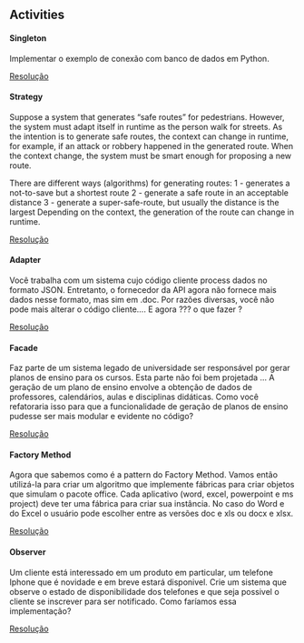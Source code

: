 ## Activities

#### Singleton
Implementar o exemplo de conexão com banco de dados em Python.

[Resolução](https://github.com/esilvajr/esbd3/blob/master/activities/singleton.py)


#### Strategy
Suppose a system that generates “safe routes” for pedestrians. However, the system must adapt itself in runtime as the person walk for streets. As the intention is to generate safe routes, the context can change in runtime, for example, if an attack or robbery happened in the generated route. When the context change, the system must be smart enough for proposing a new route.

There are different ways (algorithms) for generating routes:
1 - generates a not-to-save but a shortest route 
2 - generate a safe route in an acceptable distance 
3 - generate a super-safe-route, but usually the distance is the largest
Depending on the context, the generation of the route can change in runtime.

[Resolução](https://github.com/esilvajr/esbd3/blob/master/activities/strategy.py)

#### Adapter

Você trabalha com um sistema cujo código cliente process dados no formato JSON. Entretanto, o fornecedor da API agora não fornece mais dados nesse formato, mas sim em .doc. Por razões diversas, você não pode mais alterar o código cliente….  E agora ??? o que fazer ?

[Resolução](https://github.com/esilvajr/esbd3/blob/master/activities/adapter.py)

#### Facade
Faz parte de um sistema legado de universidade ser responsável por gerar planos de ensino para os cursos.
Esta parte não foi bem projetada ...
A geração de um plano de ensino envolve a obtenção de dados de professores, calendários, aulas e disciplinas didáticas.
Como você refatoraria isso para que a funcionalidade de geração de planos de ensino pudesse ser mais modular e evidente no código?

[Resolução](https://github.com/esilvajr/esbd3/blob/master/activities/facade.py)


#### Factory Method
Agora que sabemos como é a pattern do Factory Method. Vamos então utilizá-la para criar um algoritmo que implemente fábricas para criar objetos que simulam o pacote office.
Cada aplicativo (word, excel, powerpoint e ms project) deve ter uma fábrica para criar sua instância.
No caso do Word e do Excel o usuário pode escolher entre as versões doc e xls ou docx e xlsx.

[Resolução](https://github.com/esilvajr/esbd3/blob/master/activities/factory_method.py)


#### Observer
Um cliente está interessado em um produto em particular, um telefone Iphone que é novidade e em breve estará disponivel. Crie um sistema que observe o estado de disponibilidade dos telefones e que seja possivel o cliente se inscrever para ser notificado.
Como faríamos essa implementação?

[Resolução](https://github.com/esilvajr/esbd3/blob/master/activities/observer.py)
